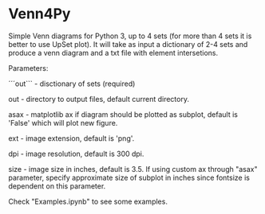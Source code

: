 # Venn4Py
Simple Venn diagrams for Python 3, up to 4 sets (for more than 4 sets it is better to use UpSet plot).
It will take as input a dictionary of 2-4 sets and produce a venn diagram and a txt file with element intersetions.

Parameters:

´´´out``` - disctionary of sets (required)

out - directory to output files, default current directory.

asax - matplotlib ax if diagram should be plotted as subplot, default is 'False' which will plot new figure.

ext - image extension, default is 'png'.

dpi - image resolution, default is 300 dpi.

size - image size in inches, default is 3.5. If using custom ax through "asax" parameter, specify approximate size of subplot in inches since fontsize is dependent on this parameter.


Check "Examples.ipynb" to see some examples.



